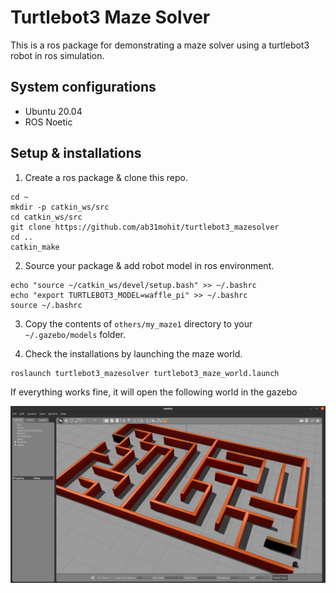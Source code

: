 # Turtlebot3 Maze Solver
This is a ros package for demonstrating a maze solver using a turtlebot3 robot in ros simulation.

## System configurations

- Ubuntu 20.04
- ROS Noetic

## Setup & installations

1. Create a ros package & clone this repo.
```
cd ~
mkdir -p catkin_ws/src
cd catkin_ws/src
git clone https://github.com/ab31mohit/turtlebot3_mazesolver
cd ..
catkin_make
```

2. Source your package & add robot model in ros environment.
```
echo "source ~/catkin_ws/devel/setup.bash" >> ~/.bashrc
echo "export TURTLEBOT3_MODEL=waffle_pi" >> ~/.bashrc
source ~/.bashrc
```

3. Copy the contents of `others/my_maze1` directory to your `~/.gazebo/models` folder.

5. Check the installations by launching the maze world.
   
```
roslaunch turtlebot3_mazesolver turtlebot3_maze_world.launch
```
If everything works fine, it will open the following world in the gazebo

<div align="center">
  <img src="images/maze.png" alt="maze-world" />
</div>


